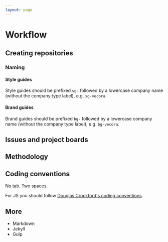 ```yaml
---
layout: page
---
```


# Workflow

## Creating repositories

### Naming

#### Style guides
Style guides should be prefixed `sg-` followed by a lowercase company name (without the company type label), e.g. `sg-vecora`.

#### Brand guides
Brand guides should be prefixed `bg-` followed by a lowercase company name (without the company type label), e.g. `bg-vecora`.


## Issues and project boards

## Methodology

## Coding conventions

No tab. Two spaces.

For JS you should follow [Douglas Crockford's coding conventions](https://crockford.com/javascript/code.html).

## More
* Markdown
* Jekyll
* Gulp
